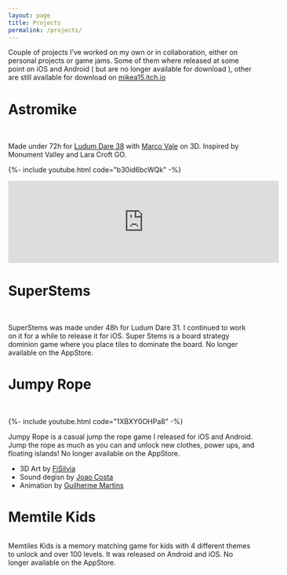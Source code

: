 ```yaml
---
layout: page
title: Projects
permalink: /projects/
---
```


Couple of projects I’ve worked on my own or in collaboration, either on personal projects or game jams. Some of them where released at some point on iOS and Android ( but are no longer available for download ), other are still available for download on [mikea15.itch.io](https://mikea15.itch.io/)

# Astromike

<img class="img-40 rounded-5 m-1" src="{{ 'content/img/astromike_icon.png' | relative_url }}" alt='' /><br />
<img class="img-40 rounded-5 m-1" src="{{ 'content/img/screen_1.png' | relative_url }}" alt='' />
<img class="img-40 rounded-5 m-1" src="{{ 'content/img/screen_2.png' | relative_url }}" alt='' />
<img class="img-40 rounded-5 m-1" src="{{ 'content/img/screen_3.png' | relative_url }}" alt='' />
<img class="img-40 rounded-5 m-1" src="{{ 'content/img/screen_4.png' | relative_url }}" alt='' />

Made under 72h for [Ludum Dare 38](https://ldjam.com/events/ludum-dare/38/astromike) with [Marco Vale](https://twitter.com/MarcoValeKaz) on 3D. Inspired by Monument Valley and Lara Croft GO.

{%- include youtube.html code="b30id6bcWQk" -%}

<iframe frameborder="0" src="https://itch.io/embed/136963?dark=true" width="552" height="167"><a href="https://mikea15.itch.io/astromike">Astromike by Mikea15</a></iframe>


# SuperStems

<div class="container">
<img class="img-40 rounded-5 m-1" src="{{ 'content/img/superstems-icon.png' | relative_url }}" alt='' /><br />
<img class="img-40 rounded-5 m-1" src="{{ 'content/img/ss-s2.png' | relative_url }}" alt='' />
<img class="img-40 rounded-5 m-1" src="{{ 'content/img/ss-s3.png' | relative_url }}" alt='' />
<img class="img-40 rounded-5 m-1" src="{{ 'content/img/ss-s4.png' | relative_url }}" alt='' />
<img class="img-40 rounded-5 m-1" src="{{ 'content/img/ss-s5.png' | relative_url }}" alt='' />
<img class="img-40 rounded-5 m-1" src="{{ 'content/img/ss-s6.png' | relative_url }}" alt='' />

</div>


SuperStems was made under 48h for Ludum Dare 31. I continued to work on it for a while to release it for iOS. Super Stems is a board strategy dominion game where you place tiles to dominate the board. No longer available on the AppStore.

# Jumpy Rope

<img class="img-40 rounded-5 m-1" src="{{ '/content/img/mainiPhone-4.7-Inch-Landscape.png' | relative_url }}" alt='' />
<img class="img-40 rounded-5 m-1" src="{{ '/content/img/multiplayeriPhone-4.7-Inch-Landscape.png' | relative_url }}" alt='' />
<img class="img-40 rounded-5 m-1" src="{{ '/content/img/in-gameiPhone-4.7-Inch-Landscape.png' | relative_url }}" alt='' />

{%- include youtube.html code="1XBXY0OHPa8" -%}


Jumpy Rope is a casual jump the rope game I released for iOS and Android. Jump the rope as much as you can and unlock new clothes, power ups, and floating islands! No longer available on the AppStore.

- 3D Art by [FiSilvia](https://twitter.com/fifsilva)
- Sound degisn by [Joao Costa](https://twitter.com/dainomyte)
- Animation by [Guilherme Martins](https://www.artstation.com/artist/guinimation)

# Memtile Kids

<img class="img-80 rounded-5 m-1" src="{{ '/content/img/img.png' | relative_url }}" alt='' />

Memtiles Kids is a memory matching game for kids with 4 different themes to unlock and over 100 levels. It was released on Android and iOS. No longer available on the AppStore. 

